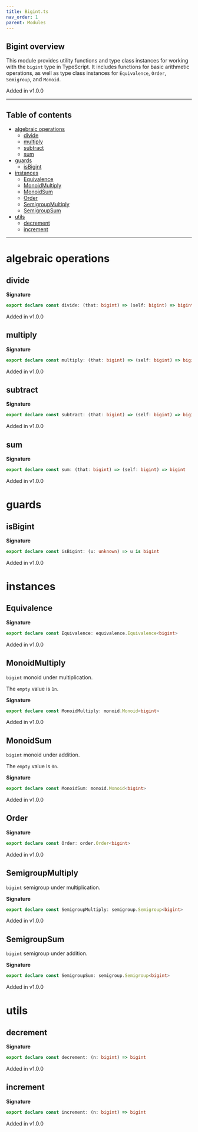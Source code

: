 ```yaml
---
title: Bigint.ts
nav_order: 1
parent: Modules
---
```


## Bigint overview

This module provides utility functions and type class instances for working with the `bigint` type in TypeScript.
It includes functions for basic arithmetic operations, as well as type class instances for
`Equivalence`, `Order`, `Semigroup`, and `Monoid`.

Added in v1.0.0

---

<h2 class="text-delta">Table of contents</h2>

- [algebraic operations](#algebraic-operations)
  - [divide](#divide)
  - [multiply](#multiply)
  - [subtract](#subtract)
  - [sum](#sum)
- [guards](#guards)
  - [isBigint](#isbigint)
- [instances](#instances)
  - [Equivalence](#equivalence)
  - [MonoidMultiply](#monoidmultiply)
  - [MonoidSum](#monoidsum)
  - [Order](#order)
  - [SemigroupMultiply](#semigroupmultiply)
  - [SemigroupSum](#semigroupsum)
- [utils](#utils)
  - [decrement](#decrement)
  - [increment](#increment)

---

# algebraic operations

## divide

**Signature**

```ts
export declare const divide: (that: bigint) => (self: bigint) => bigint
```

Added in v1.0.0

## multiply

**Signature**

```ts
export declare const multiply: (that: bigint) => (self: bigint) => bigint
```

Added in v1.0.0

## subtract

**Signature**

```ts
export declare const subtract: (that: bigint) => (self: bigint) => bigint
```

Added in v1.0.0

## sum

**Signature**

```ts
export declare const sum: (that: bigint) => (self: bigint) => bigint
```

Added in v1.0.0

# guards

## isBigint

**Signature**

```ts
export declare const isBigint: (u: unknown) => u is bigint
```

Added in v1.0.0

# instances

## Equivalence

**Signature**

```ts
export declare const Equivalence: equivalence.Equivalence<bigint>
```

Added in v1.0.0

## MonoidMultiply

`bigint` monoid under multiplication.

The `empty` value is `1n`.

**Signature**

```ts
export declare const MonoidMultiply: monoid.Monoid<bigint>
```

Added in v1.0.0

## MonoidSum

`bigint` monoid under addition.

The `empty` value is `0n`.

**Signature**

```ts
export declare const MonoidSum: monoid.Monoid<bigint>
```

Added in v1.0.0

## Order

**Signature**

```ts
export declare const Order: order.Order<bigint>
```

Added in v1.0.0

## SemigroupMultiply

`bigint` semigroup under multiplication.

**Signature**

```ts
export declare const SemigroupMultiply: semigroup.Semigroup<bigint>
```

Added in v1.0.0

## SemigroupSum

`bigint` semigroup under addition.

**Signature**

```ts
export declare const SemigroupSum: semigroup.Semigroup<bigint>
```

Added in v1.0.0

# utils

## decrement

**Signature**

```ts
export declare const decrement: (n: bigint) => bigint
```

Added in v1.0.0

## increment

**Signature**

```ts
export declare const increment: (n: bigint) => bigint
```

Added in v1.0.0
